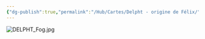```yaml
---
{"dg-publish":true,"permalink":"/Hub/Cartes/Delpht - origine de Félix/"}
---
```




![DELPHT_Fog.jpg](/img/user/EXTRA/00_MapFog/DELPHT_Fog.jpg)